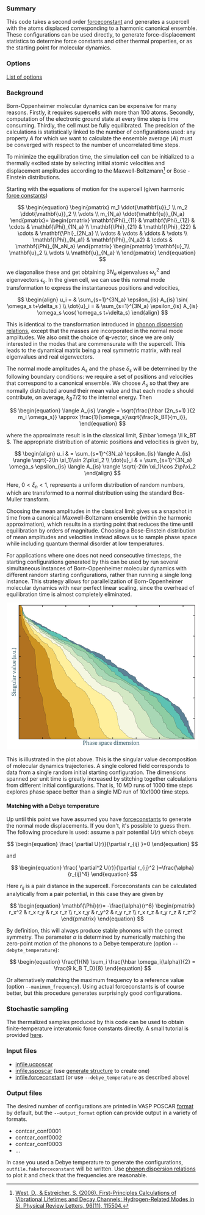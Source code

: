 ### Summary

This code takes a second order [forceconstant](../extract_forceconstants/README.md) and generates a supercell with the atoms displaced corresponding to a harmonic canonical ensemble. These configurations can be used directly, to generate force-displacement statistics to determine force constants and other thermal properties, or as the starting point for molecular dynamics.

### Options

[List of options](../manual_static/canonical_configuration.md)

### Background

Born-Oppenheimer molecular dynamics can be expensive for many reasons. Firstly, it requires supercells with more than 100 atoms. Secondly, computation of the electronic ground state at every time step is time consuming. Thirdly, the cell must be fully equilibrated. The precision of the calculations is statistically linked to the number of configurations used: any property $A$ for which we want to calculate the ensemble average $\langle A \rangle$ must be converged with respect to the number of uncorrelated time steps.

To minimize the equilibration time, the simulation cell can be initialized to a thermally excited state by selecting initial atomic velocities and displacement amplitudes according to the Maxwell-Boltzmann[^West2006] or Bose - Einstein distributions.

Starting with the equations of motion for the supercell (given harmonic [force constants](../program/extract_forceconstants.html))

$$
\begin{equation}
\begin{pmatrix}
m_1 \ddot{\mathbf{u}}_1 \\
m_2 \ddot{\mathbf{u}}_2 \\
\vdots \\
m_{N_a} \ddot{\mathbf{u}}_{N_a}
\end{pmatrix}=
\begin{pmatrix}
\mathbf{\Phi}_{11} & \mathbf{\Phi}_{12} & \cdots & \mathbf{\Phi}_{1N_a} \\
\mathbf{\Phi}_{21} & \mathbf{\Phi}_{22} & \cdots & \mathbf{\Phi}_{2N_a} \\
\vdots & \vdots & \ddots & \vdots \\
\mathbf{\Phi}_{N_a1} & \mathbf{\Phi}_{N_a2} & \cdots & \mathbf{\Phi}_{N_aN_a}
\end{pmatrix}
\begin{pmatrix}
\mathbf{u}_1\\
\mathbf{u}_2 \\
\vdots \\
\mathbf{u}_{N_a} \\
\end{pmatrix}
\end{equation}
$$

we diagonalise these and get obtaining $3N_a$ eigenvalues $\omega^2_s$ and eigenvectors $\epsilon_s$. In the given cell, we can use this normal mode transformation to express the instantaneous positions and velocities,

$$
\begin{align}
u_i = & \sum_{s=1}^{3N_a} \epsilon_{is} A_{is} \sin( \omega_s t+\delta_s ) \\
\dot{u}_i = & \sum_{s=1}^{3N_a} \epsilon_{is} A_{is} \omega_s \cos( \omega_s t+\delta_s)
\end{align}
$$

This is identical to the transformation introduced in [phonon dispersion relations](phonon_dispersion_relations.html), except that the masses are incorporated in the normal mode amplitudes. We also omit the choice of $\mathbf{q}$-vector, since we are only interested in the modes that are commensurate with the supercell. This leads to the dynamical matrix being a real symmetric matrix, with real eigenvalues and real eigenvectors.

The normal mode amplitudes $A_s$ and the phase $\delta_s$ will be determined by the following boundary conditions: we require a set of positions and velocities that correspond to a canonical ensemble. We choose $A_s$ so that they are normally distributed around their mean value and that each mode $s$ should contribute, on average, $k_B T/2$ to the internal energy. Then

$$
\begin{equation}
\langle A_{is} \rangle =
\sqrt{\frac{\hbar (2n_s+1) }{2 m_i \omega_s}}
\approx
\frac{1}{\omega_s}\sqrt{\frac{k_BT}{m_i}},
\end{equation}
$$

where the approximate result is in the classical limit, $\hbar \omega \ll k_BT $. The appropriate distribution of atomic positions and velocities is given by,

$$
\begin{align}
u_i & = \sum_{s=1}^{3N_a}
\epsilon_{is} \langle A_{is} \rangle \sqrt{-2\ln \xi_1}\sin 2\pi\xi_2 \\
\dot{u}_i & = \sum_{s=1}^{3N_a}
\omega_s \epsilon_{is} \langle A_{is} \rangle \sqrt{-2\ln \xi_1}\cos 2\pi\xi_2
\end{align}
$$

Here, $0 \lt \xi_n \lt 1$, represents a uniform distribution of random numbers, which are transformed to a normal distribution using the standard Box-Muller transform.

Choosing the mean amplitudes in the classical limit gives us a snapshot in time from a canonical Maxwell-Boltzmann ensemble (within the harmonic approximation), which results in a starting point that reduces the time until equilibration by orders of magnitude. Choosing a Bose-Einstein distribution of mean amplitudes and velocities instead allows us to sample phase space while including quantum thermal disorder at low temperatures.

For applications where one does not need consecutive timesteps, the starting configurations generated by this can be used  by run several simultaneous instances of Born-Oppenheimer molecular dynamics with different random starting configurations, rather than running a single long instance. This strategy allows for parallelization of Born-Oppenheimer molecular dynamics with near perfect linear scaling, since the overhead of equilibration time is almost completely eliminated.

<center>
<img src="../media/phase_space_spanning.png" width="500" />
</center>

This is illustrated in the plot above. This is the singular value decomposition of molecular dynamics trajectories. A single colored field corresponds to data from a single random initial starting configuration. The dimensions spanned per unit time is greatly increased by stitching together calculations from different initial configurations. That is, 10 MD runs of 1000 time steps explores phase space better than a single MD run of 10x1000 time steps.

#### Matching with a Debye temperature

Up until this point we have assumed you have [forceconstants](extract_forceconstants.html) to generate the normal mode displacements. If you don't, it's possible to guess them. The following procedure is used: assume a pair potential $U(r)$ which obeys

$$
\begin{equation}
\frac{ \partial U(r)}{\partial r_{ij} }=0
\end{equation}
$$

and

$$
\begin{equation}
\frac{ \partial^2 U(r)}{\partial r_{ij}^2 }=\frac{\alpha}{r_{ij}^4}
\end{equation}
$$

Here $r_{ij}$ is a pair distance in the supercell. Forceconstants can be calculated analytically from a pair potential, in this case they are given by

$$
\begin{equation}
\mathbf{\Phi}(r)=
-\frac{\alpha}{r^6}
\begin{pmatrix}
r_x^2 & r_x r_y & r_x r_z \\
r_x r_y & r_y^2 & r_y r_z \\
r_x r_z & r_y r_z & r_z^2  
\end{pmatrix}
\end{equation}
$$

By definition, this will always produce stable phonons with the correct symmetry. The parameter $\alpha$ is determined by numerically matching the zero-point motion of the phonons to a Debye temperature (option `--debyte_temperature`):

$$
\begin{equation}
\frac{1}{N} \sum_i \frac{\hbar \omega_i(\alpha)}{2} = \frac{9 k_B T_D}{8}
\end{equation}
$$

Or alternatively matching the maximum frequency to a reference value (option `--maximum_frequency`). Using actual forceconstants is of course better, but this procedure generates surprisingly good configurations.

### Stochastic sampling

The thermalized samples produced by this code can be used to obtain finite-temperature interatomic force constants directly. A small tutorial is provided [here](../page/workflows/minimal_example_3.html).

### Input files

* [infile.ucposcar](../page/files.html#infile.ucposcar)
* [infile.ssposcar](../page/files.html#infile.ucposcar) (use [generate structure](generate_structure.html) to create one)
* [infile.forceconstant](../page/files.html#infile.forceconstant) (or use `--debye_temperature` as described above)

### Output files

The desired number of configurations are printed in VASP POSCAR [format](../page/files.html#infile.ucposcar) by default, but the `--output_format` option can provide output in a variety of formats.

* contcar_conf0001
* contcar_conf0002
* contcar_conf0003
* ...

In case you used a Debye temperature to generate the configurations, `outfile.fakeforceconstant` will be written. Use [phonon dispersion relations](phonon_dispersion_relations.html) to plot it and check that the frequencies are reasonable.

[^West2006]: [West, D., & Estreicher, S. (2006). First-Principles Calculations of Vibrational Lifetimes and Decay Channels: Hydrogen-Related Modes in Si. Physical Review Letters, 96(11), 115504.](http://doi.org/10.1103/PhysRevLett.96.115504)
